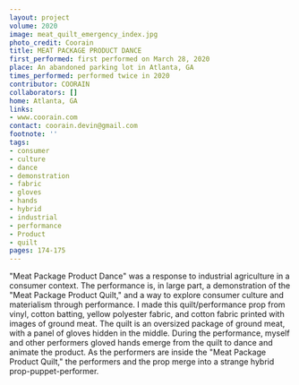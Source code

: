 ```yaml
---
layout: project
volume: 2020
image: meat_quilt_emergency_index.jpg
photo_credit: Coorain
title: MEAT PACKAGE PRODUCT DANCE
first_performed: first performed on March 28, 2020
place: An abandoned parking lot in Atlanta, GA
times_performed: performed twice in 2020
contributor: COORAIN
collaborators: []
home: Atlanta, GA
links:
- www.coorain.com
contact: coorain.devin@gmail.com
footnote: ''
tags:
- consumer
- culture
- dance
- demonstration
- fabric
- gloves
- hands
- hybrid
- industrial
- performance
- Product
- quilt
pages: 174-175
---
```


"Meat Package Product Dance" was a response to industrial agriculture in a consumer context. The performance is, in large part, a demonstration of the "Meat Package Product Quilt," and a way to explore consumer culture and materialism through performance. I made this quilt/performance prop from vinyl, cotton batting, yellow polyester fabric, and cotton fabric printed with images of ground meat. The quilt is an oversized package of ground meat, with a panel of gloves hidden in the middle. During the performance, myself and other performers gloved hands emerge from the quilt to dance and animate the product. As the performers are inside the "Meat Package Product Quilt," the performers and the prop merge into a strange hybrid prop-puppet-performer.
